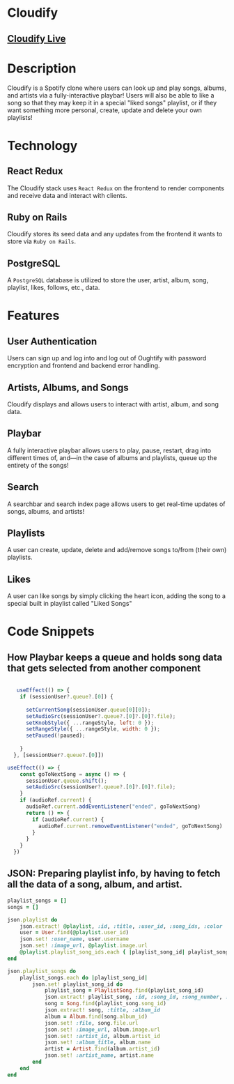 # Cloudify

## [Cloudify Live](https://cloudify-web-service.onrender.com)

# Description
Cloudify is a Spotify clone where users can look up and play songs, albums, and artists via a fully-interactive playbar! Users will also be able to like a song so that they may keep it in a special "liked songs" playlist, or if they want something more personal, create, update and delete your own playlists!

# Technology
## React Redux
The Cloudify stack uses `React Redux` on the frontend to render components and receive data and interact with clients.

## Ruby on Rails
Cloudify stores its seed data and any updates from the frontend it wants to store via `Ruby on Rails`.

## PostgreSQL
A `PostgreSQL` database is utilized to store the user, artist, album, song, playlist, likes, follows, etc., data.

# Features
## User Authentication
Users can sign up and log into and log out of Oughtify with password encryption and frontend and backend error handling.

## Artists, Albums, and Songs
Cloudify displays and allows users to interact with artist, album, and song data.

## Playbar 
A fully interactive playbar allows users to play, pause, restart, drag into different times of, and—in the case of albums and playlists, queue up the entirety of the songs!

## Search
A searchbar and search index page allows users to get real-time updates of songs, albums, and artists!

## Playlists 
A user can create, update, delete and add/remove songs to/from (their own) playlists.

## Likes 
A user can like songs by simply clicking the heart icon, adding the song to a special built in playlist called "Liked Songs"


# Code Snippets
## How Playbar keeps a queue and holds song data that gets selected from another component
```javascript

   useEffect(() => {
    if (sessionUser?.queue?.[0]) {
   
      setCurrentSong(sessionUser.queue[0][0]);
      setAudioSrc(sessionUser?.queue?.[0]?.[0]?.file);
      setKnobStyle({ ...rangeStyle, left: 0 });
      setRangeStyle({ ...rangeStyle, width: 0 });
      setPaused(!paused);
     
    }
  }, [sessionUser?.queue?.[0]])

useEffect(() => {
    const goToNextSong = async () => {
      sessionUser.queue.shift();
      setAudioSrc(sessionUser?.queue?.[0]?.[0]?.file);
    }
    if (audioRef.current) {
      audioRef.current.addEventListener("ended", goToNextSong)
      return () => {
        if (audioRef.current) {
          audioRef.current.removeEventListener("ended", goToNextSong)
        }
      }
    }
  })
```

## JSON: Preparing playlist info, by having to fetch all the data of a song, album, and artist.

```ruby
playlist_songs = []
songs = []

json.playlist do
    json.extract! @playlist, :id, :title, :user_id, :song_ids, :color
    user = User.find(@playlist.user_id)
    json.set! :user_name, user.username
    json.set! :image_url, @playlist.image.url
    @playlist.playlist_song_ids.each { |playlist_song_id| playlist_songs << playlist_song_id }
end

json.playlist_songs do
    playlist_songs.each do |playlist_song_id|
        json.set! playlist_song_id do
            playlist_song = PlaylistSong.find(playlist_song_id)
            json.extract! playlist_song, :id, :song_id, :song_number, :created_at
            song = Song.find(playlist_song.song_id)
            json.extract! song, :title, :album_id
            album = Album.find(song.album_id)
            json.set! :file, song.file.url
            json.set! :image_url, album.image.url
            json.set! :artist_id, album.artist_id
            json.set! :album_title, album.name
            artist = Artist.find(album.artist_id)
            json.set! :artist_name, artist.name
        end
    end
end
```